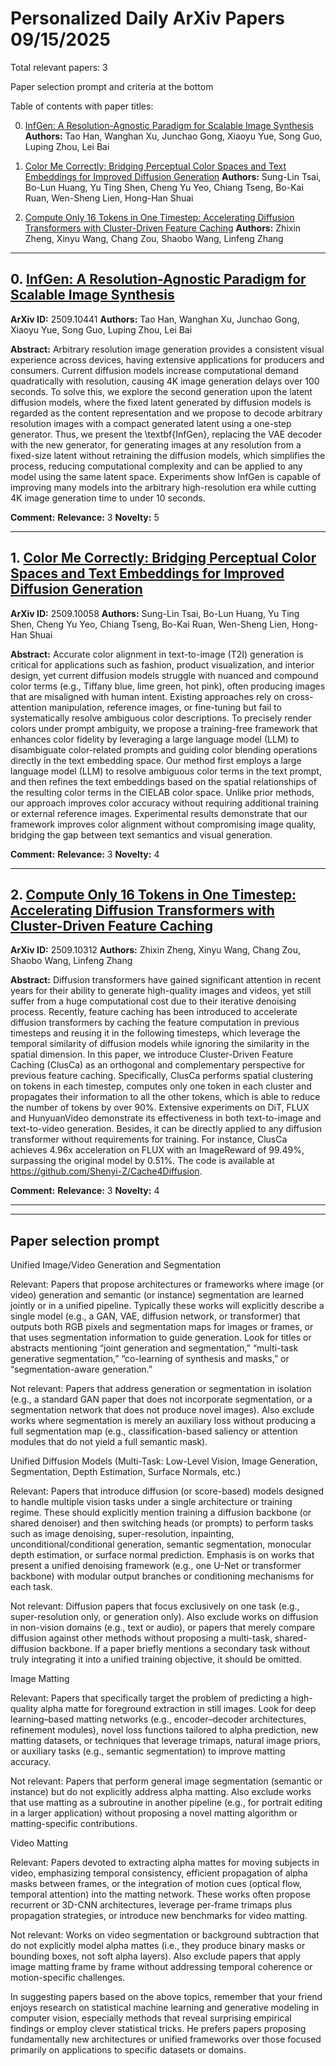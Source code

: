# Personalized Daily ArXiv Papers 09/15/2025
Total relevant papers: 3

Paper selection prompt and criteria at the bottom

Table of contents with paper titles:

0. [InfGen: A Resolution-Agnostic Paradigm for Scalable Image Synthesis](#link0)
**Authors:** Tao Han, Wanghan Xu, Junchao Gong, Xiaoyu Yue, Song Guo, Luping Zhou, Lei Bai

1. [Color Me Correctly: Bridging Perceptual Color Spaces and Text Embeddings for Improved Diffusion Generation](#link1)
**Authors:** Sung-Lin Tsai, Bo-Lun Huang, Yu Ting Shen, Cheng Yu Yeo, Chiang Tseng, Bo-Kai Ruan, Wen-Sheng Lien, Hong-Han Shuai

2. [Compute Only 16 Tokens in One Timestep: Accelerating Diffusion Transformers with Cluster-Driven Feature Caching](#link2)
**Authors:** Zhixin Zheng, Xinyu Wang, Chang Zou, Shaobo Wang, Linfeng Zhang

---
## 0. [InfGen: A Resolution-Agnostic Paradigm for Scalable Image Synthesis](https://arxiv.org/abs/2509.10441) <a id="link0"></a>
**ArXiv ID:** 2509.10441
**Authors:** Tao Han, Wanghan Xu, Junchao Gong, Xiaoyu Yue, Song Guo, Luping Zhou, Lei Bai

**Abstract:**  Arbitrary resolution image generation provides a consistent visual experience across devices, having extensive applications for producers and consumers. Current diffusion models increase computational demand quadratically with resolution, causing 4K image generation delays over 100 seconds. To solve this, we explore the second generation upon the latent diffusion models, where the fixed latent generated by diffusion models is regarded as the content representation and we propose to decode arbitrary resolution images with a compact generated latent using a one-step generator. Thus, we present the \textbf{InfGen}, replacing the VAE decoder with the new generator, for generating images at any resolution from a fixed-size latent without retraining the diffusion models, which simplifies the process, reducing computational complexity and can be applied to any model using the same latent space. Experiments show InfGen is capable of improving many models into the arbitrary high-resolution era while cutting 4K image generation time to under 10 seconds.

**Comment:** 
**Relevance:** 3
**Novelty:** 5

---

## 1. [Color Me Correctly: Bridging Perceptual Color Spaces and Text Embeddings for Improved Diffusion Generation](https://arxiv.org/abs/2509.10058) <a id="link1"></a>
**ArXiv ID:** 2509.10058
**Authors:** Sung-Lin Tsai, Bo-Lun Huang, Yu Ting Shen, Cheng Yu Yeo, Chiang Tseng, Bo-Kai Ruan, Wen-Sheng Lien, Hong-Han Shuai

**Abstract:**  Accurate color alignment in text-to-image (T2I) generation is critical for applications such as fashion, product visualization, and interior design, yet current diffusion models struggle with nuanced and compound color terms (e.g., Tiffany blue, lime green, hot pink), often producing images that are misaligned with human intent. Existing approaches rely on cross-attention manipulation, reference images, or fine-tuning but fail to systematically resolve ambiguous color descriptions. To precisely render colors under prompt ambiguity, we propose a training-free framework that enhances color fidelity by leveraging a large language model (LLM) to disambiguate color-related prompts and guiding color blending operations directly in the text embedding space. Our method first employs a large language model (LLM) to resolve ambiguous color terms in the text prompt, and then refines the text embeddings based on the spatial relationships of the resulting color terms in the CIELAB color space. Unlike prior methods, our approach improves color accuracy without requiring additional training or external reference images. Experimental results demonstrate that our framework improves color alignment without compromising image quality, bridging the gap between text semantics and visual generation.

**Comment:** 
**Relevance:** 3
**Novelty:** 4

---

## 2. [Compute Only 16 Tokens in One Timestep: Accelerating Diffusion Transformers with Cluster-Driven Feature Caching](https://arxiv.org/abs/2509.10312) <a id="link2"></a>
**ArXiv ID:** 2509.10312
**Authors:** Zhixin Zheng, Xinyu Wang, Chang Zou, Shaobo Wang, Linfeng Zhang

**Abstract:**  Diffusion transformers have gained significant attention in recent years for their ability to generate high-quality images and videos, yet still suffer from a huge computational cost due to their iterative denoising process. Recently, feature caching has been introduced to accelerate diffusion transformers by caching the feature computation in previous timesteps and reusing it in the following timesteps, which leverage the temporal similarity of diffusion models while ignoring the similarity in the spatial dimension. In this paper, we introduce Cluster-Driven Feature Caching (ClusCa) as an orthogonal and complementary perspective for previous feature caching. Specifically, ClusCa performs spatial clustering on tokens in each timestep, computes only one token in each cluster and propagates their information to all the other tokens, which is able to reduce the number of tokens by over 90%. Extensive experiments on DiT, FLUX and HunyuanVideo demonstrate its effectiveness in both text-to-image and text-to-video generation. Besides, it can be directly applied to any diffusion transformer without requirements for training. For instance, ClusCa achieves 4.96x acceleration on FLUX with an ImageReward of 99.49%, surpassing the original model by 0.51%. The code is available at https://github.com/Shenyi-Z/Cache4Diffusion.

**Comment:** 
**Relevance:** 3
**Novelty:** 4

---


---

## Paper selection prompt
Unified Image/Video Generation and Segmentation

Relevant: Papers that propose architectures or frameworks where image (or video) generation and semantic (or instance) segmentation are learned jointly or in a unified pipeline. Typically these works will explicitly describe a single model (e.g., a GAN, VAE, diffusion network, or transformer) that outputs both RGB pixels and segmentation maps for images or frames, or that uses segmentation information to guide generation. Look for titles or abstracts mentioning “joint generation and segmentation,” “multi-task generative segmentation,” “co-learning of synthesis and masks,” or “segmentation-aware generation.”

Not relevant: Papers that address generation or segmentation in isolation (e.g., a standard GAN paper that does not incorporate segmentation, or a segmentation network that does not produce novel images). Also exclude works where segmentation is merely an auxiliary loss without producing a full segmentation map (e.g., classification-based saliency or attention modules that do not yield a full semantic mask).

Unified Diffusion Models (Multi-Task: Low-Level Vision, Image Generation, Segmentation, Depth Estimation, Surface Normals, etc.)

Relevant: Papers that introduce diffusion (or score-based) models designed to handle multiple vision tasks under a single architecture or training regime. These should explicitly mention training a diffusion backbone (or shared denoiser) and then switching heads (or prompts) to perform tasks such as image denoising, super-resolution, inpainting, unconditional/conditional generation, semantic segmentation, monocular depth estimation, or surface normal prediction. Emphasis is on works that present a unified denoising framework (e.g., one U-Net or transformer backbone) with modular output branches or conditioning mechanisms for each task.

Not relevant: Diffusion papers that focus exclusively on one task (e.g., super-resolution only, or generation only). Also exclude works on diffusion in non-vision domains (e.g., text or audio), or papers that merely compare diffusion against other methods without proposing a multi-task, shared-diffusion backbone. If a paper briefly mentions a secondary task without truly integrating it into a unified training objective, it should be omitted.

Image Matting

Relevant: Papers that specifically target the problem of predicting a high-quality alpha matte for foreground extraction in still images. Look for deep learning–based matting networks (e.g., encoder–decoder architectures, refinement modules), novel loss functions tailored to alpha prediction, new matting datasets, or techniques that leverage trimaps, natural image priors, or auxiliary tasks (e.g., semantic segmentation) to improve matting accuracy.

Not relevant: Papers that perform general image segmentation (semantic or instance) but do not explicitly address alpha matting. Also exclude works that use matting as a subroutine in another pipeline (e.g., for portrait editing in a larger application) without proposing a novel matting algorithm or matting-specific contributions.

Video Matting

Relevant: Papers devoted to extracting alpha mattes for moving subjects in video, emphasizing temporal consistency, efficient propagation of alpha masks between frames, or the integration of motion cues (optical flow, temporal attention) into the matting network. These works often propose recurrent or 3D-CNN architectures, leverage per-frame trimaps plus propagation strategies, or introduce new benchmarks for video matting.

Not relevant: Works on video segmentation or background subtraction that do not explicitly model alpha mattes (i.e., they produce binary masks or bounding boxes, not soft alpha layers). Also exclude papers that apply image matting frame by frame without addressing temporal coherence or motion-specific challenges.

In suggesting papers based on the above topics, remember that your friend enjoys research on statistical machine learning and generative modeling in computer vision, especially methods that reveal surprising empirical findings or employ clever statistical tricks. He prefers papers proposing fundamentally new architectures or unified frameworks over those focused primarily on applications to specific datasets or domains.

